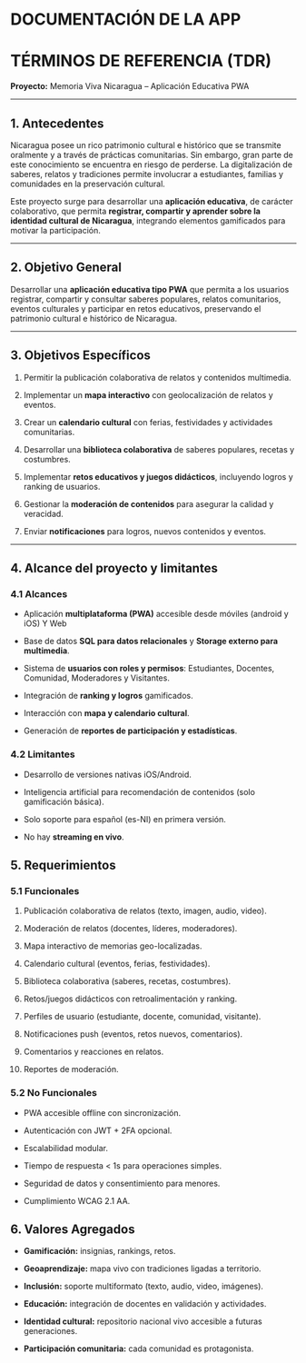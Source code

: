 # DOCUMENTACIÓN DE LA APP

# TÉRMINOS DE REFERENCIA (TDR)

**Proyecto:** Memoria Viva Nicaragua – Aplicación Educativa PWA

---

## 1. Antecedentes

Nicaragua posee un rico patrimonio cultural e histórico que se transmite oralmente y a través de prácticas comunitarias. Sin embargo, gran parte de este conocimiento se encuentra en riesgo de perderse. La digitalización de saberes, relatos y tradiciones permite involucrar a estudiantes, familias y comunidades en la preservación cultural.

Este proyecto surge para desarrollar una **aplicación educativa**, de carácter colaborativo, que permita **registrar, compartir y aprender sobre la identidad cultural de Nicaragua**, integrando elementos gamificados para motivar la participación.

---

## 2. Objetivo General

Desarrollar una **aplicación educativa tipo PWA** que permita a los usuarios registrar, compartir y consultar saberes populares, relatos comunitarios, eventos culturales y participar en retos educativos, preservando el patrimonio cultural e histórico de Nicaragua.

---

## 3. Objetivos Específicos

1. Permitir la publicación colaborativa de relatos y contenidos multimedia.
    
2. Implementar un **mapa interactivo** con geolocalización de relatos y eventos.
    
3. Crear un **calendario cultural** con ferias, festividades y actividades comunitarias.
    
4. Desarrollar una **biblioteca colaborativa** de saberes populares, recetas y costumbres.
    
5. Implementar **retos educativos y juegos didácticos**, incluyendo logros y ranking de usuarios.
    
6. Gestionar la **moderación de contenidos** para asegurar la calidad y veracidad.
    
7. Enviar **notificaciones** para logros, nuevos contenidos y eventos.
    

---

## 4. Alcance del proyecto y limitantes 

### 4.1 Alcances

- Aplicación **multiplataforma (PWA)** accesible desde móviles (android y iOS) Y Web
    
- Base de datos **SQL para datos relacionales** y **Storage externo para multimedia**.
    
- Sistema de **usuarios con roles y permisos**: Estudiantes, Docentes, Comunidad, Moderadores y Visitantes.
    
- Integración de **ranking y logros** gamificados.
    
- Interacción con **mapa y calendario cultural**.
    
- Generación de **reportes de participación y estadísticas**.
    

### 4.2 Limitantes

- Desarrollo de versiones nativas iOS/Android.

- Inteligencia artificial para recomendación de contenidos (solo gamificación básica).

- Solo soporte para español (es-NI) en primera versión.

- No hay **streaming en vivo**.



## 5. Requerimientos

### 5.1 Funcionales

1. Publicación colaborativa de relatos (texto, imagen, audio, video).
    
2. Moderación de relatos (docentes, líderes, moderadores).
    
3. Mapa interactivo de memorias geo-localizadas.
    
4. Calendario cultural (eventos, ferias, festividades).
    
5. Biblioteca colaborativa (saberes, recetas, costumbres).
    
6. Retos/juegos didácticos con retroalimentación y ranking.
    
7. Perfiles de usuario (estudiante, docente, comunidad, visitante).
    
8. Notificaciones push (eventos, retos nuevos, comentarios).
    
9. Comentarios y reacciones en relatos.
    
10. Reportes de moderación.
    

### 5.2 No Funcionales

- PWA accesible offline con sincronización.
    
- Autenticación con JWT + 2FA opcional.
    
- Escalabilidad modular.
    
- Tiempo de respuesta < 1s para operaciones simples.
    
- Seguridad de datos y consentimiento para menores.
    
- Cumplimiento WCAG 2.1 AA.


## 6. Valores Agregados

- **Gamificación:** insignias, rankings, retos.
    
- **Geoaprendizaje:** mapa vivo con tradiciones ligadas a territorio.
    
- **Inclusión:** soporte multiformato (texto, audio, video, imágenes).
    
- **Educación:** integración de docentes en validación y actividades.
    
- **Identidad cultural:** repositorio nacional vivo accesible a futuras generaciones.
    
- **Participación comunitaria:** cada comunidad es protagonista.
    
